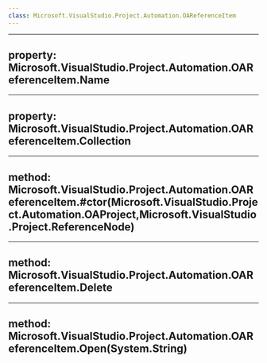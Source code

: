 ```yaml
---
class: Microsoft.VisualStudio.Project.Automation.OAReferenceItem
---
```


---
property: Microsoft.VisualStudio.Project.Automation.OAReferenceItem.Name
---

---
property: Microsoft.VisualStudio.Project.Automation.OAReferenceItem.Collection
---

---
method: Microsoft.VisualStudio.Project.Automation.OAReferenceItem.#ctor(Microsoft.VisualStudio.Project.Automation.OAProject,Microsoft.VisualStudio.Project.ReferenceNode)
---

---
method: Microsoft.VisualStudio.Project.Automation.OAReferenceItem.Delete
---

---
method: Microsoft.VisualStudio.Project.Automation.OAReferenceItem.Open(System.String)
---

